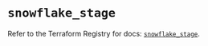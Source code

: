# `snowflake_stage`

Refer to the Terraform Registry for docs: [`snowflake_stage`](https://registry.terraform.io/providers/snowflakedb/snowflake/1.2.1/docs/resources/stage).
